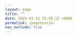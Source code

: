 ```yaml
---
layout: page
title: ""
date: 2025-03-12 15:50:22 +0000
permalink: /pagetest24/
nav_exclude: true
---
```


